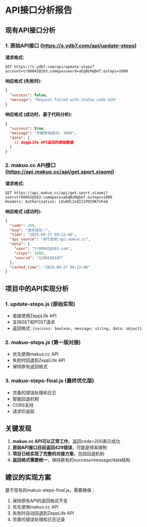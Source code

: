 # API接口分析报告

## 现有API接口分析

### 1. 原始API接口 (https://s.ydb7.com/api/update-steps)

**请求格式:**
```
GET https://s.ydb7.com/api/update-steps?account=tr00042@163.com&password=aEqNzMqDeT.&steps=1000
```

**响应格式 (失败时):**
```json
{
  "success": false,
  "message": "Request failed with status code 429"
}
```

**响应格式 (成功时，基于代码分析):**
```json
{
  "success": true,
  "message": "步数修改成功: 1000",
  "data": {
    // ZeppLife API返回的原始数据
  }
}
```

### 2. makuo.cc API接口 (https://api.makuo.cc/api/get.sport.xiaomi)

**请求格式:**
```
GET https://api.makuo.cc/api/get.sport.xiaomi?user=tr00042@163.com&pass=aEqNzMqDeT.&steps=1000
Headers: Authorization: LUvOOl2x8II1POI9KfnFeQ
```

**响应格式 (成功时):**
```json
{
  "code": 200,
  "msg": "请求成功！",
  "time": "2025-09-27 09:12:48",
  "api_source": "API官网:api.makuo.cc",
  "data": {
    "user": "tr00042@163.com",
    "steps": 1000,
    "userid": "1196108107"
  },
  "cached_time": "2025-09-27 09:12:48"
}
```

## 项目中的API实现分析

### 1. update-steps.js (原始实现)
- 直接使用ZeppLife API
- 支持GET和POST请求
- 返回格式: `{success: boolean, message: string, data: object}`

### 2. makuo-steps.js (第一版对接)
- 优先使用makuo.cc API
- 失败时回退到ZeppLife API
- 保持原有返回格式

### 3. makuo-steps-final.js (最终优化版)
- 完善的错误处理和日志
- 智能回退机制
- CORS支持
- 请求ID追踪

## 关键发现

1. **makuo.cc API可以正常工作**，返回code=200表示成功
2. **原始API接口目前返回429错误**，可能是频率限制
3. **项目已经实现了完整的对接方案**，包括回退机制
4. **返回格式需要统一**，保持原有的success/message/data结构

## 建议的实现方案

基于现有的makuo-steps-final.js，需要确保：
1. 保持原有API的返回格式不变
2. 优先使用makuo.cc API
3. 失败时自动回退到ZeppLife API
4. 完善的错误处理和日志记录
